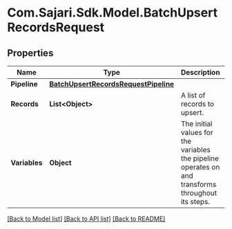 # Com.Sajari.Sdk.Model.BatchUpsertRecordsRequest
## Properties

Name | Type | Description | Notes
------------ | ------------- | ------------- | -------------
**Pipeline** | [**BatchUpsertRecordsRequestPipeline**](BatchUpsertRecordsRequestPipeline.md) |  | [optional] 
**Records** | **List&lt;Object&gt;** | A list of records to upsert. | 
**Variables** | **Object** | The initial values for the variables the pipeline operates on and transforms throughout its steps. | [optional] 

[[Back to Model list]](../README.md#documentation-for-models) [[Back to API list]](../README.md#documentation-for-api-endpoints) [[Back to README]](../README.md)

